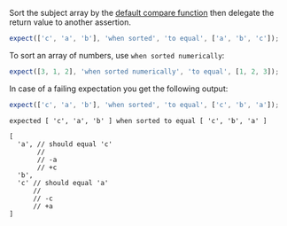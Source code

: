 Sort the subject array by the [default compare function](https://developer.mozilla.org/en-US/docs/Web/JavaScript/Reference/Global_Objects/Array/sort)
then delegate the return value to another assertion.

```js
expect(['c', 'a', 'b'], 'when sorted', 'to equal', ['a', 'b', 'c']);
```

To sort an array of numbers, use `when sorted numerically`:

```js
expect([3, 1, 2], 'when sorted numerically', 'to equal', [1, 2, 3]);
```

In case of a failing expectation you get the following output:

```js
expect(['c', 'a', 'b'], 'when sorted', 'to equal', ['c', 'b', 'a']);
```

```output
expected [ 'c', 'a', 'b' ] when sorted to equal [ 'c', 'b', 'a' ]

[
  'a', // should equal 'c'
       //
       // -a
       // +c
  'b',
  'c' // should equal 'a'
      //
      // -c
      // +a
]
```
